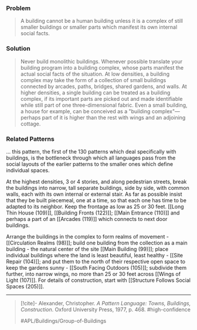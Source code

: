 ### Problem
>A building cannot be a human building unless it is a complex of still smaller buildings or smaller parts which manifest its own internal social facts.

### Solution
>Never build monolithic buildings. Whenever possible translate your building program into a building complex, whose parts manifest the actual social facts of the situation. At low densities, a building complex may take the form of a collection of small buildings connected by arcades, paths, bridges, shared gardens, and walls.
>At higher densities, a single building can be treated as a building complex, if its important parts are picked out and made identifiable while still part of one three-dimensional fabric.
>Even a small building, a house for example, can be conceived as a "building complex"—perhaps part of it is higher than the rest with wings and an adjoining cottage.

### Related Patterns
... this pattern, the first of the 130 patterns which deal specifically with buildings, is the bottleneck through which all languages pass from the social layouts of the earlier patterns to the smaller ones which define individual spaces.

At the highest densities, 3 or 4 stories, and along pedestrian streets, break the buildings into narrow, tall separate buildings, side by side, with common walls, each with its own internal or external stair. As far as possible insist that they be built piecemeal, one at a time, so that each one has time to be adapted to its neighbor. Keep the frontage as low as 25 or 30 feet. [[Long Thin House (109)]], [[Building Fronts (122)]]; [[Main Entrance (110)]] and perhaps a part of an [[Arcades (119)]] which connects to next door buildings.

Arrange the buildings in the complex to form realms of movement - [[Circulation Realms (98)]]; build one building from the collection as a main building - the natural center of the site [[Main Building (99)]]; place individual buildings where the land is least beautiful, least healthy - [[Site Repair (104)]]; and put them to the north of their respective open space to keep the gardens sunny - [[South Facing Outdoors (105)]]; subdivide them further, into narrow wings, no more than 25 or 30 feet across [[Wings of Light (107)]]. For details of construction, start with [[Structure Follows Social Spaces (205)]]. 

---

> [!cite]- Alexander, Christopher. _A Pattern Language: Towns, Buildings, Construction_. Oxford University Press, 1977, p. 468.
> #high-confidence 
>
> #APL/Buildings/Group-of-Buildings

